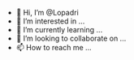 - 👋 Hi, I’m @Lopadri
- 👀 I’m interested in ...
- 🌱 I’m currently learning ...
- 💞️ I’m looking to collaborate on ...
- 📫 How to reach me ...

<!---
Lopadri/Lopadri is a ✨ special ✨ repository because its `README.md` (this file) appears on your GitHub profile.
You can click the Preview link to take a look at your changes.
--->
